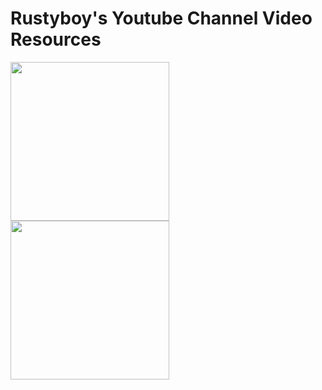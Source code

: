 # Rustyboy's Youtube Channel Video Resources

<a href="mafia_de\README.md"><img src="https://github.com/Rustyb0y/youtube/blob/master/mafia_de/cover.jpg" style="height:254;"></a>
<a href="it-takes-two\README.md"><img src="https://github.com/Rustyb0y/youtube/blob/master/it-takes-two/cover.jpg" style="height:254;"></a>